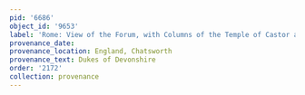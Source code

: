 ```yaml
---
pid: '6686'
object_id: '9653'
label: 'Rome: View of the Forum, with Columns of the Temple of Castor and Pollux'
provenance_date:
provenance_location: England, Chatsworth
provenance_text: Dukes of Devonshire
order: '2172'
collection: provenance
---
```

